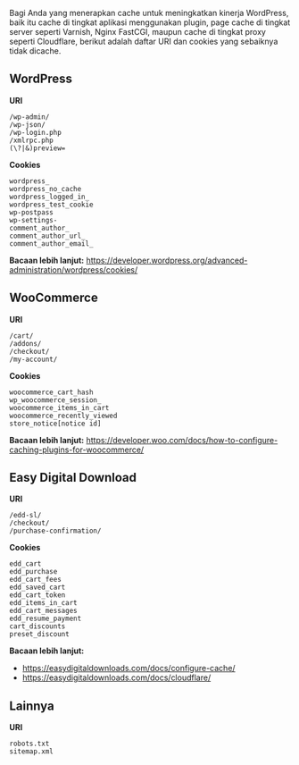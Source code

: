 Bagi Anda yang menerapkan cache untuk meningkatkan kinerja WordPress, baik itu cache di tingkat aplikasi menggunakan plugin, page cache di tingkat server seperti Varnish, Nginx FastCGI, maupun cache di tingkat proxy seperti Cloudflare, berikut adalah daftar URI dan cookies yang sebaiknya tidak dicache.
## WordPress
**URI**
```
/wp-admin/
/wp-json/
/wp-login.php
/xmlrpc.php
(\?|&)preview=
```
**Cookies**
```
wordpress_
wordpress_no_cache
wordpress_logged_in_
wordpress_test_cookie
wp-postpass
wp-settings-
comment_author_
comment_author_url_
comment_author_email_
```
**Bacaan lebih lanjut:**
https://developer.wordpress.org/advanced-administration/wordpress/cookies/

## WooCommerce
**URI**
```
/cart/
/addons/
/checkout/
/my-account/
```
**Cookies**
```
woocommerce_cart_hash
wp_woocommerce_session_
woocommerce_items_in_cart
woocommerce_recently_viewed
store_notice[notice id]
```
**Bacaan lebih lanjut:**
https://developer.woo.com/docs/how-to-configure-caching-plugins-for-woocommerce/

## Easy Digital Download
**URI**
```
/edd-sl/
/checkout/
/purchase-confirmation/
```
**Cookies**
```
edd_cart
edd_purchase
edd_cart_fees
edd_saved_cart
edd_cart_token
edd_items_in_cart
edd_cart_messages
edd_resume_payment
cart_discounts
preset_discount
```
**Bacaan lebih lanjut:**
- https://easydigitaldownloads.com/docs/configure-cache/
- https://easydigitaldownloads.com/docs/cloudflare/

## Lainnya
**URI**
```
robots.txt
sitemap.xml

```
